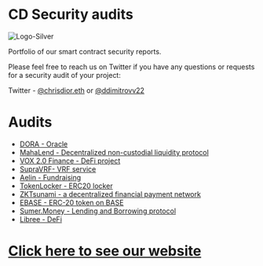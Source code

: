 # CD Security audits

![Logo-Silver](https://github.com/CDSecurity/audits/assets/114223356/a8c4e223-cc34-4c97-a4a2-01ab014d8f4f)

Portfolio of our smart contract security reports.

Please feel free to reach us on Twitter if you have any questions or requests for a security audit of your project:

Twitter - [@chrisdior.eth](https://twitter.com/chrisdior777) or [@ddimitrovv22](https://twitter.com/ddimitrovv22)

# Audits

- [DORA - Oracle](https://github.com/CDSecurity/audits/blob/main/audit%20reports/DORA-final.pdf)
- [MahaLend - Decentralized non-custodial liquidity protocol](https://github.com/CDSecurity/audits/blob/main/audit%20reports/MahaLend.pdf)
- [VOX 2.0 Finance - DeFi project](https://github.com/CDSecurity/audits/blob/main/audit%20reports/VOX2.0-Report.md)
- [SupraVRF- VRF service](https://github.com/CDSecurity/audits/blob/main/audit%20reports/SUPRAVRF-final.pdf)
- [Aelin - Fundraising](https://github.com/CDSecurity/audits/blob/main/audit%20reports/Aelin-Sub7-Security-Review.pdf)
- [TokenLocker - ERC20 locker](https://github.com/CDSecurity/audits/blob/main/audit%20reports/TokenLocker.md)
- [ZKTsunami - a decentralized financial payment network](https://github.com/CDSecurity/audits/blob/main/audit%20reports/ZKTsunami-report.pdf)
- [EBASE - ERC-20 token on BASE](https://github.com/CDSecurity/audits/blob/main/audit%20reports/EBASE-security-review.pdf)
- [Sumer.Money - Lending and Borrowing protocol](https://github.com/CDSecurity/audits/blob/main/audit%20reports/SumerMoney%20-%20Security-Review.pdf)
- [Libree - DeFi](https://github.com/CDSecurity/audits/blob/main/audit%20reports/Libree-Security-Review.pdf)

# [Click here to see our website](https://cdsecurity.site/)




